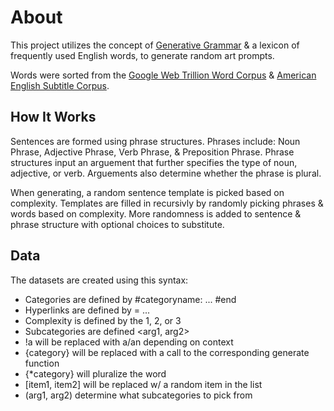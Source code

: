 # About

This project utilizes the concept of [Generative Grammar](https://en.wikipedia.org/wiki/Generative_grammar) & a lexicon of frequently used English words, to generate random art prompts. 

Words were sorted from the [Google Web Trillion Word Corpus](https://www.kaggle.com/rtatman/english-word-frequency) & [American English Subtitle Corpus](https://www.kaggle.com/lukevanhaezebrouck/subtlex-word-frequency).

## How It Works

Sentences are formed using phrase structures. 
Phrases include: Noun Phrase, Adjective Phrase, Verb Phrase, & Preposition Phrase. 
Phrase structures input an arguement that further specifies the type of noun, adjective, or verb.
Arguements also determine whether the phrase is plural.

When generating, a random sentence template is picked based on complexity.
Templates are filled in recursivly by randomly picking phrases & words based on complexity.
More randomness is added to sentence & phrase structure with optional choices to substitute.

## Data

The datasets are created using this syntax:

* Categories are defined by #categoryname: ... #end
* Hyperlinks are defined by = ...
* Complexity is defined by the 1, 2, or 3
* Subcategories are defined <arg1, arg2>
* !a will be replaced with a/an depending on context
* {category} will be replaced with a call to the corresponding generate function
* {*category} will pluralize the word
* [item1, item2] will be replaced w/ a random item in the list 
* (arg1, arg2) determine what subcategories to pick from